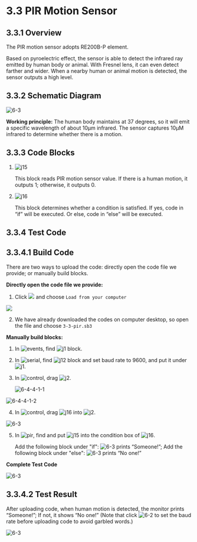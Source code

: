 # 3.3 PIR Motion Sensor

## 3.3.1 Overview

The PIR motion sensor adopts RE200B-P element. 

Based on pyroelectric effect, the sensor is able to detect the infrared ray emitted by human body or animal. With Fresnel lens, it can even detect farther and wider. When a nearby human or animal motion is detected, the sensor outputs a high level.

##  3.3.2 Schematic Diagram

![6-3](./media/6-3-2.png)

**Working principle:** The human body maintains at 37 degrees, so it will emit a specific wavelength of about 10μm infrared. The sensor captures 10μM infrared to determine whether there is a motion.

## 3.3.3 Code Blocks

1. ![j15](./media/j15.png) 

   This block reads PIR motion sensor value. If there is a human motion, it outputs 1; otherwise, it outputs 0. 

2. ![j16](./media/j16.png) 

   This block determines whether a condition is satisfied. If yes, code in “if” will be executed. Or else, code in “else” will be executed.

## 3.3.4 Test Code

## 3.3.4.1 Build Code

There are two ways to upload the code: directly open the code file we provide; or manually build blocks.

**Directly open the code file we provide:**

1. Click ![](./media/j68.png) and choose `Load from your computer`

![](./media/j67.png)

2. We have already downloaded the codes on computer desktop, so open the file and choose `3-3-pir.sb3`

**Manually build blocks:**

1. In ![events](./media/events.png), find ![j1](./media/j1.png) block.

2. In ![serial](./media/serial.png), find ![j12](./media/j12.png) block and set baud rate to 9600, and put it under ![j1](./media/j1.png).

3. In ![control](./media/control.png), drag ![j2](./media/j2.png).

   ![6-4-4-1-1](./media/6-3-4-1-1.png)

![6-4-4-1-2](./media/6-3-4-1-2.png)

4. In ![control](./media/control.png), drag ![j16](./media/j16.png) into ![j2](./media/j2.png).

![6-3](./media/6-3-4-1-1.png)

5. In ![pir](./media/pir.png), find and put ![j15](./media/j15.png) into the condition box of ![j16](./media/j16.png). 

   Add the following block under "if": ![6-3](./media/6-3-4-1-2.png) prints “Someone!”; Add the following block under "else": ![6-3](./media/6-3-4-1-3.png) prints “No one!”

**Complete Test Code**

![6-3](./media/6-3-4-1-4.png)

## 3.3.4.2 Test Result

After uploading code, when human motion is detected, the monitor prints “Someone!”; If not, it shows “No one!” (Note that click ![6-2](./media/6-2-4-1-4.png) to set the baud rate before uploading code to avoid garbled words.)

![6-3](./media/6-3-4-2.png)